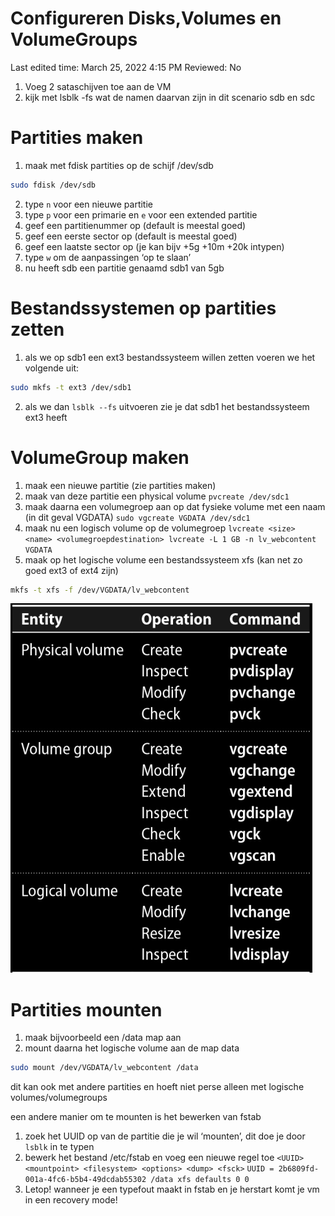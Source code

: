 # Configureren Disks,Volumes en VolumeGroups

Last edited time: March 25, 2022 4:15 PM
Reviewed: No

1. Voeg 2 sataschijven toe aan de VM
2. kijk met lsblk -fs wat de namen daarvan zijn
in dit scenario sdb en sdc

# Partities maken

1. maak met fdisk partities op de schijf /dev/sdb
```bash
sudo fdisk /dev/sdb
```
2. type `n` voor een nieuwe partitie
3. type `p` voor een primarie en `e` voor een extended partitie
4. geef een partitienummer op (default is meestal goed)
5. geef een eerste sector op (default is meestal goed)
6. geef een laatste sector op (je kan bijv +5g +10m +20k intypen)
7. type `w` om de aanpassingen ‘op te slaan’
8. nu heeft sdb een partitie genaamd sdb1 van 5gb

# Bestandssystemen op partities zetten

1. als we op sdb1 een ext3 bestandssysteem willen zetten voeren we het volgende uit:
```bash
sudo mkfs -t ext3 /dev/sdb1
```
2. als we dan `lsblk --fs` uitvoeren zie je dat sdb1 het bestandssysteem ext3 heeft

# VolumeGroup maken

1. maak een nieuwe partitie (zie partities maken)
2. maak van deze partitie een physical volume
`pvcreate /dev/sdc1`
3. maak daarna een volumegroep aan op dat fysieke volume met een naam (in dit geval VGDATA)
`sudo vgcreate VGDATA /dev/sdc1`
4. maak nu een logisch volume op de volumegroep
`lvcreate <size> <name> <volumegroepdestination>
lvcreate -L 1 GB -n lv_webcontent VGDATA`
5. maak op het logische volume een bestandssysteem xfs (kan net zo goed ext3 of ext4 zijn)
```bash
mkfs -t xfs -f /dev/VGDATA/lv_webcontent
```

![Untitled](Configureren%20Disks,Volumes%20en%20VolumeGroups%2071a7a350019d4ee9a04175cfd08344e0/Untitled.png)

# Partities mounten

1. maak bijvoorbeeld een /data map aan
2. mount daarna het logische volume aan de map data
```bash
sudo mount /dev/VGDATA/lv_webcontent /data
```
dit kan ook met andere partities en hoeft niet perse alleen met logische volumes/volumegroups

een andere manier om te mounten is het bewerken van fstab

1. zoek het UUID op van de partitie die je wil ‘mounten’, dit doe je door `lsblk` in te typen 
2. bewerk het bestand /etc/fstab en voeg een nieuwe regel toe
`<UUID> <mountpoint> <filesystem> <options> <dump> <fsck>`
`UUID = 2b6809fd-001a-4fc6-b5b4-49dcdab55302 /data xfs defaults 0 0`
3. Letop! wanneer je een typefout maakt in fstab en je herstart komt je vm in een recovery mode!